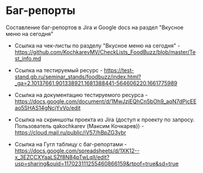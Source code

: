 # Баг-репорты
Составление баг-репортов в Jira и Google docs на раздел "Вкусное меню на сегодня" 

- Ссылка на чек-листы по разделу "Вкусное меню на сегодня" - https://github.com/KochkarevMV/CheckLists_FoodBuzz/blob/master/Test_info.md

- Ссылка на тестируемый ресурс - https://test-stand.gb.ru/seminar_stands/foodbuzz/index.html?_ga=2.10137661.901338921.1681388441-564606220.1661775989

- Ссылка на документацию тестируемого ресурса - https://docs.google.com/document/d/1MwJzjEQhCn5bOh9_aqN7dPjcEEao5SHAS14gNcjYvVo/edit

- Ссылка на скриншоты проекта из Jira (доступ к проекту по запросу. Пользователь qakochkarev (Максим Кочкарев)) - https://cloud.mail.ru/public/iV57/hBpZG3ybr

- Ссылка на Гугл таблицу с баг-репортами - https://docs.google.com/spreadsheets/d/1XK12--x_3EZCCXYaaLSZf8N84pTwLqll/edit?usp=sharing&ouid=117023111255460866159&rtpof=true&sd=true
